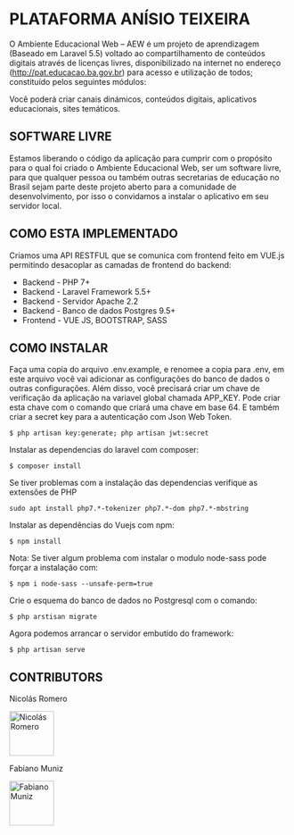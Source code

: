 # PLATAFORMA ANÍSIO TEIXEIRA

O Ambiente Educacional Web – AEW é um projeto de aprendizagem (Baseado em Laravel 5.5) voltado ao compartilhamento de conteúdos digitais através de licenças livres, disponibilizado na internet no endereço (http://pat.educacao.ba.gov.br) para acesso e utilização de todos; constituído pelos seguintes módulos:

Você poderá criar canais dinámicos, conteúdos digitais, aplicativos educacionais, sites temáticos.

## SOFTWARE LIVRE

Estamos liberando o código da aplicação para cumprir com o propósito para o qual foi criado o Ambiente Educacional Web, ser um software livre, para que qualquer pessoa ou também outras secretarias de educação no Brasil sejam parte deste projeto aberto para a comunidade de desenvolvimento, por isso o convidamos a instalar o aplicativo em seu servidor local.

## COMO ESTA IMPLEMENTADO

Criamos uma API RESTFUL que se comunica com frontend feito em VUE.js permitindo desacoplar as camadas de frontend do backend:

- Backend - PHP 7+
- Backend - Laravel Framework 5.5+
- Backend - Servidor Apache 2.2
- Backend - Banco de dados Postgres 9.5+
- Frontend - VUE JS, BOOTSTRAP, SASS

## COMO INSTALAR

Faça uma copia do arquivo .env.example, e renomee a copia para .env, em este arquivo você vai adicionar as configurações do banco de dados o outras configurações. Além disso, você precisará criar um chave de verificação da aplicação na variavel global chamada APP_KEY. Pode criar esta chave com o comando que criará uma chave em base 64. E também criar a secret key para a autenticação com Json Web Token.

``$ php artisan key:generate; php artisan jwt:secret``

Instalar as dependencias do laravel com composer:

``$ composer install``

Se tiver problemas com a instalação das dependencias verifique as extensões de PHP

``sudo apt install php7.*-tokenizer php7.*-dom php7.*-mbstring``


Instalar as dependências do Vuejs com npm:

``$ npm install``

Nota: Se tiver algum problema com instalar o modulo node-sass pode forçar a instalação com:

``$ npm i node-sass --unsafe-perm=true``

Crie o esquema do banco de dados no Postgresql com o comando:

``$ php arstisan migrate``

Agora podemos arrancar o servidor embutido do framework:

``$ php artisan serve``

## CONTRIBUTORS
Nicolás Romero

<a href="https://github.com/nikoz84"><img src="https://avatars1.githubusercontent.com/u/6708508?s=460&v=4" title="Nicolás Romero" width="80" height="80"></a>


Fabiano Muniz

<a href="https://github.com/fabianomuniz"><img src="https://avatars1.githubusercontent.com/u/22965696?s=460&v=4" title="Fabiano Muniz" width="80" height="80"></a>
